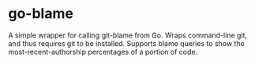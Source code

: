 go-blame
========

A simple wrapper for calling git-blame from Go. Wraps command-line
git, and thus requires git to be installed. Supports blame queries to
show the most-recent-authorship percentages of a portion of code.
